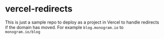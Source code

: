 # vercel-redirects

This is just a sample repo to deploy as a project in Vercel to handle redirects if the domain has moved. For example `blog.monogram.io` to `monogram.io/blog`
